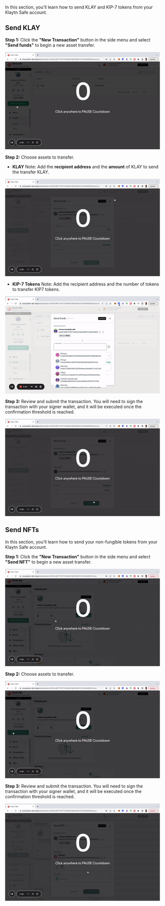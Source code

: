 In this section, you'll learn how to send KLAY and KIP-7 tokens from your Klaytn Safe account.

## Send KLAY <a id="Send KLAY from Safe"></a>

**Step 1:** Click the **"New Transaction"** button in the side menu and select **"Send funds"** to begin a new asset transfer.

![](../img/klaytn-safe/5_safeSendInit.gif)

**Step 2:** Choose assets to transfer.

* **KLAY** Note: Add the **recipient address** and the **amount** of KLAY to send the transfer KLAY.

![](../img/klaytn-safe/6_safeSendKlay.gif)

* **KIP-7 Tokens** Note: Add the recipient address and the number of tokens to transfer KIP7 tokens.

![](../img/klaytn-safe/7_safeSendKIP7.gif)


**Step 3:** Review and submit the transaction. You will need to sign the transaction with your signer wallet, and it will be executed once the confirmation threshold is reached.

![](../img/klaytn-safe/8_safeExecKlay.gif)

## Send NFTs <a id="Send NFTs from Safe"></a>

In this section, you'll learn how to send your non-fungible tokens from your Klaytn Safe account.

**Step 1:** Click the **"New Transaction"** button in the side menu and select **"Send NFT"** to begin a new asset transfer.

![](../img/klaytn-safe/9_safeNFTInit.gif)

**Step 2:** Choose assets to transfer.

![](../img/klaytn-safe/10_safeChooseNFT.gif)

**Step 3:** Review and submit the transaction. You will need to sign the transaction with your signer wallet, and it will be executed once the confirmation threshold is reached.

![](../img/klaytn-safe/11_safeNftExec.gif)
